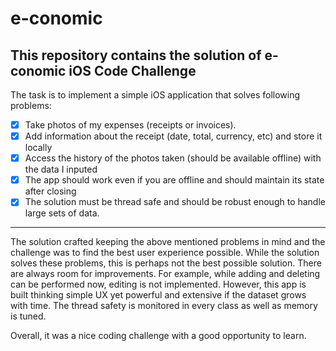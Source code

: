 # e-conomic
This repository contains the solution of e-conomic iOS Code Challenge
---

The task is to implement a simple iOS application that solves following problems: 

-  [x] Take photos of my expenses (receipts or invoices).
-  [x] Add information about the receipt (date, total, currency, etc) and store it locally
-  [x] Access the history of the photos taken (should be available offline) with the data I
inputed
-  [x] The app should work even if you are offline and should maintain its state after closing
-  [x] The solution must be thread safe and should be robust enough to handle large sets
of data.

---

The solution crafted keeping the above mentioned problems in mind and the challenge was to find the best user experience possible. While the solution solves these problems, this is perhaps not the best possible solution. There are always room for improvements. For example, while adding and deleting can be performed now, editing is not implemented. However, this app is built thinking simple UX yet powerful and extensive if the dataset grows with time. The thread safety is monitored in every class as well as memory is tuned. 

Overall, it was a nice coding challenge with a good opportunity to learn. 
